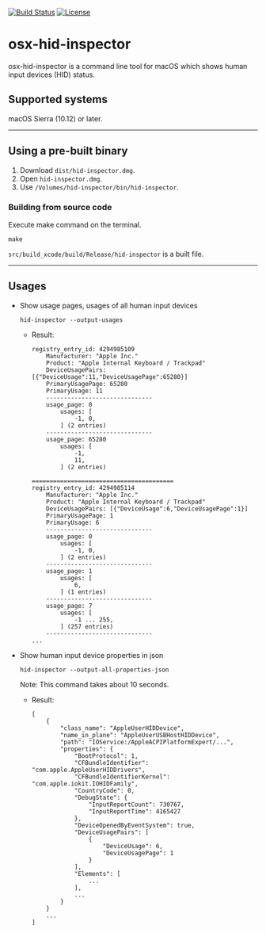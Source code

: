 [![Build Status](https://github.com/pqrs-org/osx-hid-inspector/workflows/CI/badge.svg)](https://github.com/pqrs-org/osx-hid-inspector/actions)
[![License](https://img.shields.io/badge/license-Public%20Domain-blue.svg)](https://github.com/pqrs-org/osx-hid-inspector/blob/master/LICENSE.md)

# osx-hid-inspector

osx-hid-inspector is a command line tool for macOS which shows human input devices (HID) status.

## Supported systems

macOS Sierra (10.12) or later.

---

## Using a pre-built binary

1.  Download `dist/hid-inspector.dmg`.
2.  Open `hid-inspector.dmg`.
3.  Use `/Volumes/hid-inspector/bin/hid-inspector`.

### Building from source code

Execute make command on the terminal.

```shell
make
```

`src/build_xcode/build/Release/hid-inspector` is a built file.

---

## Usages

-   Show usage pages, usages of all human input devices

    ```shell
    hid-inspector --output-usages
    ```

    -   Result:

        ```text
        registry_entry_id: 4294985109
            Manufacturer: "Apple Inc."
            Product: "Apple Internal Keyboard / Trackpad"
            DeviceUsagePairs: [{"DeviceUsage":11,"DeviceUsagePage":65280}]
            PrimaryUsagePage: 65280
            PrimaryUsage: 11
            ------------------------------
            usage_page: 0
                usages: [
                    -1, 0,
                ] (2 entries)
            ------------------------------
            usage_page: 65280
                usages: [
                    -1,
                    11,
                ] (2 entries)

        ========================================
        registry_entry_id: 4294985114
            Manufacturer: "Apple Inc."
            Product: "Apple Internal Keyboard / Trackpad"
            DeviceUsagePairs: [{"DeviceUsage":6,"DeviceUsagePage":1}]
            PrimaryUsagePage: 1
            PrimaryUsage: 6
            ------------------------------
            usage_page: 0
                usages: [
                    -1, 0,
                ] (2 entries)
            ------------------------------
            usage_page: 1
                usages: [
                    6,
                ] (1 entries)
            ------------------------------
            usage_page: 7
                usages: [
                    -1 ... 255,
                ] (257 entries)
            ------------------------------
        ...
        ```

-   Show human input device properties in json

    ```shell
    hid-inspector --output-all-properties-json
    ```

    Note: This command takes about 10 seconds.

    -   Result:

        ```text
        [
            {
                "class_name": "AppleUserHIDDevice",
                "name_in_plane": "AppleUserUSBHostHIDDevice",
                "path": "IOService:/AppleACPIPlatformExpert/...",
                "properties": {
                    "BootProtocol": 1,
                    "CFBundleIdentifier": "com.apple.AppleUserHIDDrivers",
                    "CFBundleIdentifierKernel": "com.apple.iokit.IOHIDFamily",
                    "CountryCode": 0,
                    "DebugState": {
                        "InputReportCount": 730767,
                        "InputReportTime": 4165427
                    },
                    "DeviceOpenedByEventSystem": true,
                    "DeviceUsagePairs": [
                        {
                            "DeviceUsage": 6,
                            "DeviceUsagePage": 1
                        }
                    ],
                    "Elements": [
                        ...
                    ],
                    ...
                }
            }
            ...
        ]
        ```
